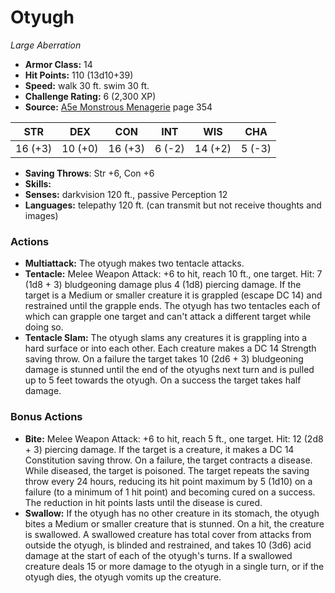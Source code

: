 # Otyugh

*Large* *Aberration*

- **Armor Class:** 14
- **Hit Points:** 110 (13d10+39)
- **Speed:** walk 30 ft. swim 30 ft.
- **Challenge Rating:** 6 (2,300 XP)
- **Source:** [A5e Monstrous Menagerie](https://enpublishingrpg.com/products/level-up-monstrous-menagerie-a5e) page 354

| STR | DEX | CON | INT | WIS | CHA |
| --- | --- | --- | --- | --- | --- |
| 16 (+3) | 10 (+0) | 16 (+3) | 6 (-2) | 14 (+2) | 5 (-3) |

- **Saving Throws**: Str +6, Con +6
- **Skills:** 
- **Senses:** darkvision 120 ft., passive Perception 12
- **Languages:** telepathy 120 ft. (can transmit but not receive thoughts and images)

### Actions

- **Multiattack:** The otyugh makes two tentacle attacks.
- **Tentacle:** Melee Weapon Attack: +6 to hit, reach 10 ft., one target. Hit: 7 (1d8 + 3) bludgeoning damage plus 4 (1d8) piercing damage. If the target is a Medium or smaller creature  it is grappled (escape DC 14) and restrained until the grapple ends. The otyugh has two tentacles  each of which can grapple one target and can't attack a different target while doing so.
- **Tentacle Slam:** The otyugh slams any creatures it is grappling into a hard surface or into each other. Each creature makes a DC 14 Strength saving throw. On a failure  the target takes 10 (2d6 + 3) bludgeoning damage  is stunned until the end of the otyughs next turn  and is pulled up to 5 feet towards the otyugh. On a success  the target takes half damage.

### Bonus Actions

- **Bite:** Melee Weapon Attack: +6 to hit, reach 5 ft., one target. Hit: 12 (2d8 + 3) piercing damage. If the target is a creature, it makes a DC 14 Constitution saving throw. On a failure, the target contracts a disease. While diseased, the target is poisoned. The target repeats the saving throw every 24 hours, reducing its hit point maximum by 5 (1d10) on a failure (to a minimum of 1 hit point) and becoming cured on a success. The reduction in hit points lasts until the disease is cured.
- **Swallow:** If the otyugh has no other creature in its stomach, the otyugh bites a Medium or smaller creature that is stunned. On a hit, the creature is swallowed. A swallowed creature has total cover from attacks from outside the otyugh, is blinded and restrained, and takes 10 (3d6) acid damage at the start of each of the otyugh's turns. If a swallowed creature deals 15 or more damage to the otyugh in a single turn, or if the otyugh dies, the otyugh vomits up the creature.



